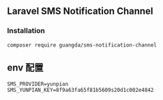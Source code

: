 ## Laravel SMS Notification Channel

### Installation
```
composer require guangda/sms-notification-channel
```

## env 配置
```
SMS_PROVIDER=yunpian
SMS_YUNPIAN_KEY=8f9a63fa65f81b5609s20d1c002e4842
```